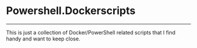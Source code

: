 # Powershell.Dockerscripts
----
This is just a collection of Docker/PowerShell related scripts that I find handy and want to keep close.